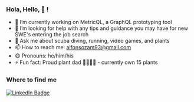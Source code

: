 ### Hola, Hello, 👋 !


- 🔭 I’m currently working on MetricQL, a GraphQL prototyping tool
- 🤔 I’m looking for help with any tips and guidance you may have for new SWE's entering the job search
- 💬 Ask me about scuba diving, running, video games, and  plants
- 📫 How to reach me: alfonsozam93@gmail.com
- 😄 Pronouns: he/him/his
- ⚡ Fun fact: Proud plant dad 👨🏻‍🍼🌱 - currently own 15 plants

### Where to find me
[![LinkedIn Badge](https://img.shields.io/badge/LinkedIn-Profile-informational?style=flat&logo=linkedin&logoColor=white&color=0D76A8)](https://www.linkedin.com/in/alfonsozamarripa/)

